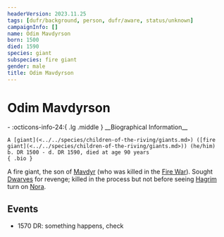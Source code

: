 ```yaml
---
headerVersion: 2023.11.25
tags: [dufr/background, person, dufr/aware, status/unknown]
campaignInfo: []
name: Odim Mavdyrson
born: 1500
died: 1590
species: giant
subspecies: fire giant
gender: male
title: Odim Mavdyrson
---
```

# Odim Mavdyrson
<div class="grid cards ext-narrow-margin ext-one-column" markdown>
- :octicons-info-24:{ .lg .middle } __Biographical Information__

    A [giant](<../../species/children-of-the-riving/giants.md>) ([fire giant](<../../species/children-of-the-riving/giants.md>)) (he/him)  
    b. DR 1500 - d. DR 1590, died at age 90 years  
    { .bio }

</div>


A fire giant, the son of [Mavdyr](<./mavdyr.md>) (who was killed in the [Fire War](<../../events/1500s/fire-war.md>)). Sought [Dwarves](<../../species/children-of-the-embodied-gods/dwarves/dwarves.md>) for revenge; killed in the process but not before seeing [Hagrim](<../dwarves/hagrim.md>) turn on [Nora](<../dwarves/nora-silverspark.md>). 

## Events

- 1570 DR: something happens, check 